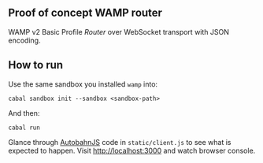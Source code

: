 ## Proof of concept WAMP router

WAMP v2 Basic Profile *Router* over WebSocket transport with JSON encoding.

## How to run

Use the same sandbox you installed `wamp` into:

    cabal sandbox init --sandbox <sandbox-path>

And then:

    cabal run
    
Glance through [AutobahnJS](http://autobahn.ws/js/) code in `static/client.js` to see what is expected to happen.
Visit <http://localhost:3000> and watch browser console.
